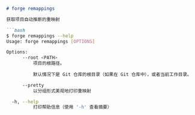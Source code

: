 ```markdown
# forge remappings

获取项目自动推断的重映射

```bash
$ forge remappings --help
Usage: forge remappings [OPTIONS]

Options:
      --root <PATH>
          项目的根路径。
          
          默认情况下是 Git 仓库的根目录（如果在 Git 仓库中），或者当前工作目录。

      --pretty
          以分组形式美观地打印重映射

  -h, --help
          打印帮助信息（使用 '-h' 查看摘要）
```
```